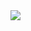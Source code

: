 <img src="https://media.giphy.com/media/v1.Y2lkPTc5MGI3NjExbmFybjU5dnRwZ3pjaWFmN3JuZDY2eDhtNm9udXZ6ZzVjaHFwa2JidCZlcD12MV9pbnRlcm5hbF9naWZfYnlfaWQmY3Q9Zw/8vznMJFViyp8mLy1xr/giphy-downsized.gif">

<!--
**Jufrench/Jufrench** is a ✨ _special_ ✨ repository because its `README.md` (this file) appears on your GitHub profile.

Here are some ideas to get you started:

- 🔭 I’m currently working on ...
- 🌱 I’m currently learning ...
- 👯 I’m looking to collaborate on ...
- 🤔 I’m looking for help with ...
- 💬 Ask me about ...
- 📫 How to reach me: ...
- 😄 Pronouns: ...
- ⚡ Fun fact: ...
-->
